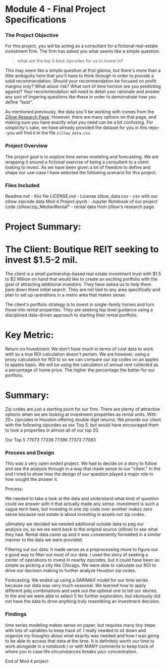 
# Module 4 -  Final Project Specifications


### The Project Objective

For this project, you will be acting as a consultant for a fictional real-estate investment firm. The firm has asked you what seems like a simple question:

> what are the top 5 best zipcodes for us to invest in?

This may seem like a simple question at first glance, but there's more than a little ambiguity here that you'll have to think through in order to provide a solid recommendation. Should your recommendation be focused on profit margins only? What about risk? What sort of time horizon are you predicting against?  Your recommendation will need to detail your rationale and answer any sort of lingering questions like these in order to demonstrate how you define "best".

As mentioned previously, the data you'll be working with comes from the [Zillow Research Page](https://www.zillow.com/research/data/). However, there are many options on that page, and making sure you have exactly what you need can be a bit confusing. For simplicity's sake, we have already provided the dataset for you in this repo--you will find it in the file `zillow_data.csv`.

### Project Overview
The project goal is to explore time series modeling and forecasting.  We are wrapping it around a fictional exercise of being a consultant to a client looking to invest.
As we have been given a lot of freedom to define and shape our use-case I have selected the following scenario for this project.

### Files Included

Readme.md                   - this file
LICENSE.md                  - License
zillow_data.csv             - csv with our zillow zipcode data
Mod 4 Project.ipynb         - Jupyter Notebook of our project code
/zillow/zip_MedianRental*   - rental data from zillow's research page.


# Project Summary:
# The Client:   Boutique REIT seeking to invest $1.5-2 mil.
The client is a small partnership-based real estate investment trust with $1.5 to $2 Million on hand that would like to create an exciting portfolio with the goal of attracting additional investors.   They have asked us to help them pare down there initial search.   They are not tied to any area specifically and plan to set up operations in a metro area that makes sense.   

The client's portfolio strategy is to invest in single-family homes and turn those into rental properties.  They are seeking top level guidance using a disciplined data-driven approach to starting their rental portfolio.

# Key Metric:
Return on Investment: We don't have much in terms of cost data to work with so a true ROI calculation doesn't pertain.  We are however, using a proxy calculation for ROI to so we can compare our zip codes on an apples to apples basis.    We will be using the calculation of annual rent collected as a percentage of home price.   The higher the percentage the better for our portfolio.

# Summary:
Zip codes are just a starting point for our firm.   There are plenty of attractive options when we are looking at investment properties as rental units.  With 20+ zipcodes in Houston offering double digit returns.   We provide our client with the following zipcodes as our Top 5, but would have encouraged them to look a properties in almost all of our top 20.

Our Top 5
77073
77338
77396
77373
77083

### Process and Design

This was a very open ended project.  We had to decide on a story to follow and see the analysis through in a way that made sense to our "client."   In the end I tried to show how the design of our question played a major role in how sought the answer it.

Process:

We needed to take a look at the data and understand what kind of question could we answer with it that actually made any sense.   Investment is such a vague term here, but investing in one zip code over another makes zero sense because real estate is about investing in assets not zip codes.

ultimately we decided we needed additional outside data to peg our analysis on, so we we went back to the original source (zillow) to see what they had.   Rental data came up and it was conveniently formatted in a similar manner to the data we were provided.    

Filtering out our data:   It made sense as a preprocessing move to figure out a good way to filter out most of our data.  I used the story of seeking a center of operations to invest in nearby zipcodes, but it could have been as simple as picking a city like Chicago.  We were able to calculate our ROI to drive our decision making to further analyze Houston zip codes.

Forecasting:  We ended up using a SARIMAX model for our time series because our data was very much seasonal.   We learned how to apply different pdq combinations and seek out the optimal one to tell our stories.  In the end we were able to select 5 for further exploration, but obviously did not have the data to drive anything truly resembling an investment decision.

### Findings
time series modeling makes sense on paper, but requires many tiny steps with lots of variables to keep track of.   I really needed to sit down and organize my thoughts about what exactly was needed and how I was going to be able to access that data at the time.    It is definitely worth our time to work alongside in a notebook / or with MANY comments to keep track of where you in case life circumstances breaks your concentration.


End of Mod 4 project
